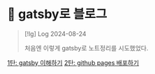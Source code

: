 # 󰏢 gatsby로 블로그



> [!lg] Log 2024-08-24
>
> 처음엔 이렇게 gatsby로 노트정리를 시도했었다.


[1탄: gatsby 이해하기](sub_notes/1탄:_gatsby_이해하기)
[2탄: github pages 배포하기](sub_notes/2탄:_github_pages_배포하기)
